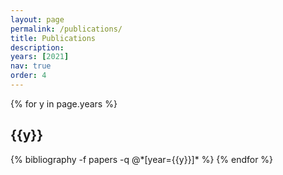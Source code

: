 ```yaml
---
layout: page
permalink: /publications/
title: Publications
description: 
years: [2021]
nav: true
order: 4
---
```


<div class="publications">
  {% for y in page.years %}
    <h2 class="year">{{y}}</h2>
    {% bibliography -f papers -q @*[year={{y}}]* %}
  {% endfor %}
</div>
